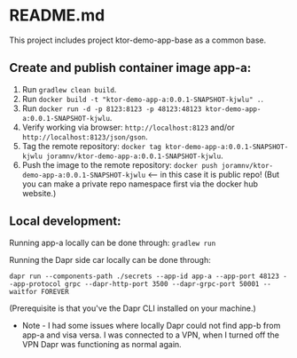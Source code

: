 # README.md

This project includes project ktor-demo-app-base as a common base.



## Create and publish container image app-a:
1. Run `gradlew clean build`.
2. Run `docker build -t "ktor-demo-app-a:0.0.1-SNAPSHOT-kjwlu" .`.
3. Run `docker run -d -p 8123:8123 -p 48123:48123 ktor-demo-app-a:0.0.1-SNAPSHOT-kjwlu`.
4. Verify working via browser: `http://localhost:8123` and/or `http://localhost:8123/json/gson`.
5. Tag the remote repository: `docker tag ktor-demo-app-a:0.0.1-SNAPSHOT-kjwlu joramnv/ktor-demo-app-a:0.0.1-SNAPSHOT-kjwlu`.
6. Push the image to the remote repository: `docker push joramnv/ktor-demo-app-a:0.0.1-SNAPSHOT-kjwlu` <-- in this case it is public repo! (But you can make a private repo namespace first via the docker hub website.)



## Local development:
Running app-a locally can be done through: `gradlew run`

Running the Dapr side car locally can be done through:
```
dapr run --components-path ./secrets --app-id app-a --app-port 48123 --app-protocol grpc --dapr-http-port 3500 --dapr-grpc-port 50001 -- waitfor FOREVER
```
(Prerequisite is that you've the Dapr CLI installed on your machine.)

- Note - I had some issues where locally Dapr could not find app-b from app-a and visa versa. I was connected to a VPN, when I turned off the VPN Dapr was functioning as normal again.
